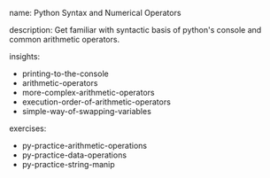name: Python Syntax and Numerical Operators

description: Get familiar with syntactic basis of python's console and common arithmetic operators.

insights:
  - printing-to-the-console
  - arithmetic-operators
  - more-complex-arithmetic-operators
  - execution-order-of-arithmetic-operators
  - simple-way-of-swapping-variables



exercises:
  - py-practice-arithmetic-operations
  - py-practice-data-operations
  - py-practice-string-manip
